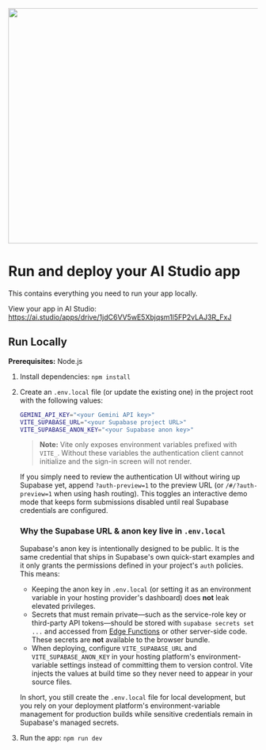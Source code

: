 <div align="center">
<img width="1200" height="475" alt="GHBanner" src="https://github.com/user-attachments/assets/0aa67016-6eaf-458a-adb2-6e31a0763ed6" />
</div>

# Run and deploy your AI Studio app

This contains everything you need to run your app locally.

View your app in AI Studio: https://ai.studio/apps/drive/1jdC6VV5wE5Xbjqsm1l5FP2vLAJ3R_FxJ

## Run Locally

**Prerequisites:**  Node.js


1. Install dependencies:
   `npm install`
2. Create an `.env.local` file (or update the existing one) in the project root with the following values:

   ```bash
   GEMINI_API_KEY="<your Gemini API key>"
   VITE_SUPABASE_URL="<your Supabase project URL>"
   VITE_SUPABASE_ANON_KEY="<your Supabase anon key>"
   ```

   > **Note:** Vite only exposes environment variables prefixed with `VITE_`. Without these variables the authentication client cannot initialize and the sign-in screen will not render.

   If you simply need to review the authentication UI without wiring up Supabase yet, append `?auth-preview=1` to the preview URL (or `/#/?auth-preview=1` when using hash routing). This toggles an interactive demo mode that keeps form submissions disabled until real Supabase credentials are configured.

   ### Why the Supabase URL & anon key live in `.env.local`

   Supabase's anon key is intentionally designed to be public. It is the same credential that ships in Supabase's own quick-start examples and it only grants the permissions defined in your project's `auth` policies. This means:

   * Keeping the anon key in `.env.local` (or setting it as an environment variable in your hosting provider's dashboard) does **not** leak elevated privileges.
   * Secrets that must remain private&mdash;such as the service-role key or third-party API tokens&mdash;should be stored with `supabase secrets set ...` and accessed from [Edge Functions](https://supabase.com/docs/guides/functions) or other server-side code. These secrets are **not** available to the browser bundle.
   * When deploying, configure `VITE_SUPABASE_URL` and `VITE_SUPABASE_ANON_KEY` in your hosting platform's environment-variable settings instead of committing them to version control. Vite injects the values at build time so they never need to appear in your source files.

   In short, you still create the `.env.local` file for local development, but you rely on your deployment platform's environment-variable management for production builds while sensitive credentials remain in Supabase's managed secrets.

3. Run the app:
   `npm run dev`
